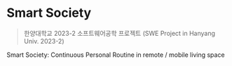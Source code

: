 # Smart Society
> 한양대학교 2023-2 소프트웨어공학 프로젝트 (SWE Project in Hanyang Univ. 2023-2)

Smart Society: Continuous Personal Routine in remote / mobile living space 
